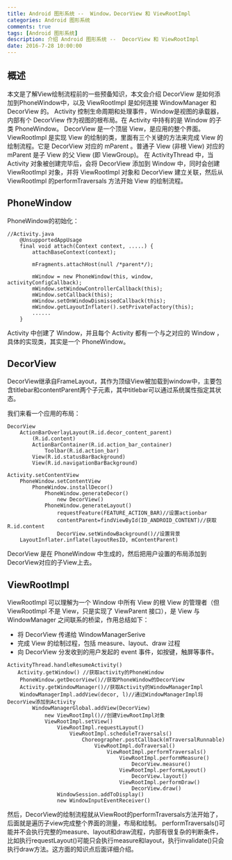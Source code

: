 ```yaml
---
title: Android 图形系统 --  Window，DecorView 和 ViewRootImpl
categories: Android 图形系统
comments: true
tags: [Android 图形系统]
description: 介绍 Android 图形系统 --  DecorView 和 ViewRootImpl
date: 2016-7-28 10:00:00
---
```



## 概述

本文是了解View绘制流程前的一些预备知识，本文会介绍 DecorView 是如何添加到PhoneWindow中，以及 ViewRootImpl 是如何连接 WindowManager 和 DecorView 的。
Activity 控制生命周期和处理事件，Window是视图的承载器，内部有个 DecorView 作为视图的根布局。在 Activity 中持有的是 Window 的子类 PhoneWindow。
DecorView 是一个顶层 View，是应用的整个界面。
ViewRootImpl 是实现 View 的绘制的类，里面有三个关键的方法来完成 View 的绘制流程。它是 DecorView 对应的 mParent 。普通子 View (非根 View) 对应的 mParent 是子 View 的父 View (即 ViewGroup)。
在 ActivityThread 中，当 Activity 对象被创建完毕后，会将 DecorView 添加到 Window 中，同时会创建ViewRootImpl 对象，并将 ViewRootImpl 对象和 DecorView 建立关联，然后从 ViewRootImpl 的performTraversals 方法开始 View 的绘制流程。

## PhoneWindow

PhoneWindow的初始化：

```
//Activity.java
    @UnsupportedAppUsage
    final void attach(Context context, .....) {
        attachBaseContext(context);

        mFragments.attachHost(null /*parent*/);

        mWindow = new PhoneWindow(this, window, activityConfigCallback);
        mWindow.setWindowControllerCallback(this);
        mWindow.setCallback(this);
        mWindow.setOnWindowDismissedCallback(this);
        mWindow.getLayoutInflater().setPrivateFactory(this);
        ......
    }
```

Activity 中创建了 Window，并且每个 Activity 都有一个与之对应的 Window ，具体的实现类，其实是一个 PhoneWindow。

## DecorView

DecorView继承自FrameLayout，其作为顶级View被加载到window中，主要包含titlebar和contentParent两个子元素，其中titlebar可以通过系统属性指定其状态。

我们来看一个应用的布局：

```
DecorView
    ActionBarOverlayLayout(R.id.decor_content_parent)
        (R.id.content)
        ActionBarContainer(R.id.action_bar_container)
            Toolbar(R.id.action_bar)
        View(R.id.statusBarBackground)
        View(R.id.navigationBarBackground)
```

```
Activity.setContentView
    PhoneWindow.setContentView
        PhoneWindow.installDecor()
            PhoneWindow.generateDecor()
                new DecorView()
            PhoneWindow.generateLayout()
                requestFeature(FEATURE_ACTION_BAR)//设置actionbar
                contentParent=findViewById(ID_ANDROID_CONTENT)//获取R.id.content
                DecorView.setWindowBackground()//设置背景
    LayoutInflater.inflate(layoutResID, mContentParent)
```

DecorView 是在 PhoneWindow 中生成的，然后把用户设置的布局添加到DecorView对应的子View上去。

## ViewRootImpl

ViewRootImpl 可以理解为一个 Window 中所有 View 的根 View 的管理者（但 ViewRootImpl 不是 View，只是实现了 ViewParent 接口），是 View 与 WindowManager 之间联系的桥梁，作用总结如下：

 - 将 DecorView 传递给 WindowManagerSerive
 - 完成 View 的绘制过程，包括 measure、layout、draw 过程
 - 向 DecorView 分发收到的用户发起的 event 事件，如按键，触屏等事件。

```
ActivityThread.handleResumeActivity()
　　Activity.getWindow() //获取activity的PhoneWindow
    PhoneWindow.getDecorView()//获取PhoneWindow的DecorView
    Activity.getWindowManager()//获取Activity的WindowManagerImpl
    WindowManagerImpl.addView(decor, l)//通过WindowManagerImpl将DecorView添加到Activity
        WindowManagerGlobal.addView(DecorView)
            new ViewRootImpl()//创建ViewRootImpl对象
            ViewRootImpl.setView()
                ViewRootImpl.requestLayout()
                    ViewRootImpl.scheduleTraversals()
                        Choreographer.postCallback(mTraversalRunnable)
                            ViewRootImpl.doTraversal()
                                ViewRootImpl.performTraversals()
                                    ViewRootImpl.performMeasure()
                                        DecorView.measure()
                                    ViewRootImpl.performLayout()
                                        DecorView.layout()
                                    ViewRootImpl.performDraw()
                                        DecorView.draw()
                WindowSession.addToDisplay()
                new WindowInputEventReceiver()
```

然后，DecorView的绘制流程就从ViewRoot的performTraversals方法开始了，后面就是遍历子view完成整个界面的测量，布局和绘制。
performTraversals()可能并不会执行完整的measure、layout和draw流程，内部有很复杂的判断条件，比如执行requestLayout()可能只会执行measure和layout，执行invalidate()只会执行draw方法。这方面的知识点后面详细介绍。
